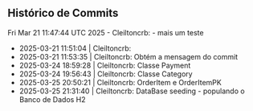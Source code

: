 ## Histórico de Commits
Fri Mar 21 11:47:44 UTC 2025 - Cleiltoncrb: - mais um teste
- 2025-03-21 11:51:04 | Cleiltoncrb: 
- 2025-03-21 11:53:35 | Cleiltoncrb: Obtém a mensagem do commit
- 2025-03-24 18:59:28 | Cleiltoncrb: Classe Payment
- 2025-03-24 19:56:43 | Cleiltoncrb: Classe Category
- 2025-03-25 20:50:21 | Cleiltoncrb: OrderItem e OrderItemPK
- 2025-03-25 21:31:40 | Cleiltoncrb: DataBase seeding - populando o Banco de Dados H2
